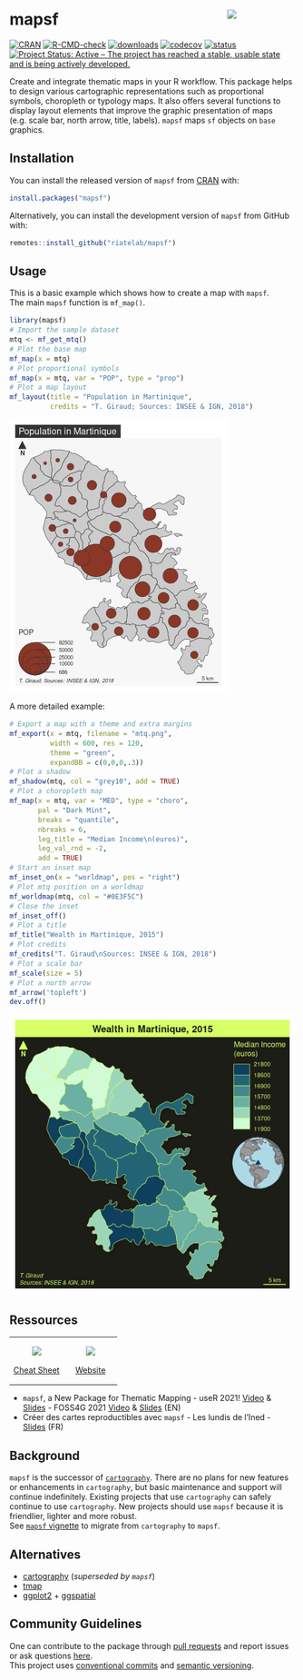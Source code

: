
<!-- README.md is generated from README.Rmd. Please edit that file -->

# mapsf <img src="man/figures/logo.png" align="right" width="120"/>

<!-- badges: start -->

[![CRAN](https://www.r-pkg.org/badges/version/mapsf)](https://cran.r-project.org/package=mapsf)
[![R-CMD-check](https://github.com/riatelab/mapsf/workflows/R-CMD-check/badge.svg)](https://github.com/riatelab/mapsf/actions)
[![downloads](https://cranlogs.r-pkg.org/badges/mapsf?color=brightgreen)](https://cran.r-project.org/package=mapsf)
[![codecov](https://codecov.io/gh/riatelab/mapsf/branch/master/graph/badge.svg?token=TPK6HZOLWH)](https://codecov.io/gh/riatelab/mapsf)
[![status](https://tinyverse.netlify.com/badge/mapsf)](https://CRAN.R-project.org/package=mapsf)
[![Project Status: Active – The project has reached a stable, usable
state and is being actively
developed.](https://www.repostatus.org/badges/latest/active.svg)](https://www.repostatus.org/#active)
<!-- badges: end -->

Create and integrate thematic maps in your R workflow. This package
helps to design various cartographic representations such as
proportional symbols, choropleth or typology maps. It also offers
several functions to display layout elements that improve the graphic
presentation of maps (e.g. scale bar, north arrow, title, labels).
`mapsf` maps `sf` objects on `base` graphics.

## Installation

You can install the released version of `mapsf` from
[CRAN](https://cran.r-project.org/package=mapsf) with:

``` r
install.packages("mapsf")
```

Alternatively, you can install the development version of `mapsf` from
GitHub with:

``` r
remotes::install_github("riatelab/mapsf")
```

## Usage

This is a basic example which shows how to create a map with `mapsf`.  
The main `mapsf` function is `mf_map()`.

``` r
library(mapsf)
# Import the sample dataset
mtq <- mf_get_mtq()
# Plot the base map
mf_map(x = mtq)
# Plot proportional symbols
mf_map(x = mtq, var = "POP", type = "prop")
# Plot a map layout
mf_layout(title = "Population in Martinique", 
          credits = "T. Giraud; Sources: INSEE & IGN, 2018")
```

![](man/figures/example1-1.png)<!-- -->

A more detailed example:

``` r
# Export a map with a theme and extra margins 
mf_export(x = mtq, filename = "mtq.png",  
          width = 600, res = 120, 
          theme = "green", 
          expandBB = c(0,0,0,.3)) 
# Plot a shadow
mf_shadow(mtq, col = "grey10", add = TRUE)
# Plot a choropleth map
mf_map(x = mtq, var = "MED", type = "choro",
       pal = "Dark Mint", 
       breaks = "quantile", 
       nbreaks = 6, 
       leg_title = "Median Income\n(euros)", 
       leg_val_rnd = -2, 
       add = TRUE)
# Start an inset map
mf_inset_on(x = "worldmap", pos = "right")
# Plot mtq position on a worldmap
mf_worldmap(mtq, col = "#0E3F5C")
# Close the inset
mf_inset_off()
# Plot a title
mf_title("Wealth in Martinique, 2015")
# Plot credits
mf_credits("T. Giraud\nSources: INSEE & IGN, 2018")
# Plot a scale bar
mf_scale(size = 5)
# Plot a north arrow
mf_arrow('topleft')
dev.off()
```

<img src='man/figures/mtq.png'/>

## Ressources

<table>
<colgroup>
<col style="width: 50%" />
<col style="width: 50%" />
</colgroup>
<tbody>
<tr class="odd">
<td style="text-align: center;">
<p>
<a href="https://raw.githubusercontent.com/riatelab/mapsf/master/vignettes/web_only/img/mapsf_cheatsheet.pdf"><img src="man/figures/mapsf_cheatsheet.png"/></a>
</p>
<p>
<a href="https://raw.githubusercontent.com/riatelab/mapsf/master/vignettes/web_only/img/mapsf_cheatsheet.pdf">Cheat
Sheet</a>
</p>
</td>
<td style="text-align: center;">
<p>
<a href="https://riatelab.github.io/mapsf/"><img src="man/figures/website.png" /></a>
</p>
<p>
<a href="https://riatelab.github.io/mapsf/">Website</a>
</p>
</td>
</tr>
</tbody>
</table>

-   `mapsf`, a New Package for Thematic Mapping - useR 2021!
    [Video](https://youtu.be/8PMF7cBBH7k?t=2621) &
    [Slides](https://rcarto.github.io/user2021/) - FOSS4G 2021
    [Video](https://www.youtube.com/watch?v=dBNp0bzD454) &
    [Slides](https://rcarto.github.io/foss4g2021/) (EN)  
-   Créer des cartes reproductibles avec `mapsf` - Les lundis de
    l’Ined - [Slides](https://rcarto.github.io/ined2021/) (FR)

## Background

`mapsf` is the successor of
[`cartography`](https://github.com/riatelab/cartography). There are no
plans for new features or enhancements in `cartography`, but basic
maintenance and support will continue indefinitely. Existing projects
that use `cartography` can safely continue to use `cartography`. New
projects should use `mapsf` because it is friendlier, lighter and more
robust.  
See [`mapsf`
vignette](https://riatelab.github.io/mapsf/articles/mapsf.html#symbology)
to migrate from `cartography` to `mapsf`.

## Alternatives

-   [cartography](https://github.com/riatelab/cartography) (*superseded
    by `mapsf`*)
-   [tmap](https://github.com/r-tmap/tmap)  
-   [ggplot2](https://github.com/tidyverse/ggplot2) +
    [ggspatial](https://github.com/paleolimbot/ggspatial)

## Community Guidelines

One can contribute to the package through [pull
requests](https://github.com/riatelab/mapsf/pulls) and report issues or
ask questions [here](https://github.com/riatelab/mapsf/issues).  
This project uses [conventional
commits](https://www.conventionalcommits.org/en/v1.0.0-beta.3/) and
[semantic versioning](https://semver.org/).
